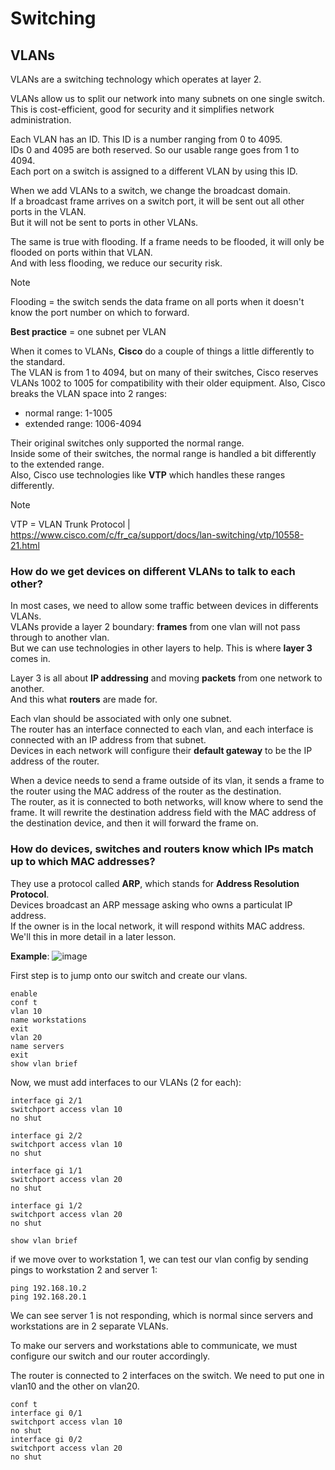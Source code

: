 # Switching

## VLANs

VLANs are a switching technology which operates at layer 2.

VLANs allow us to split our network into many subnets on one single switch.  
This is cost-efficient, good for security and it simplifies network administration.

Each VLAN has an ID. This ID is a number ranging from 0 to 4095.  
IDs 0 and 4095 are both reserved. So our usable range goes from 1 to 4094.  
Each port on a switch is assigned to a different VLAN by using this ID.  

When we add VLANs to a switch, we change the broadcast domain.  
If a broadcast frame arrives on a switch port, it will be sent out all other ports in the VLAN.  
But it will not be sent to ports in other VLANs.  

The same is true with flooding. If a frame needs to be flooded, it will only be flooded on ports within that VLAN.  
And with less flooding, we reduce our security risk.

>[!note]
>Flooding = the switch sends the data frame on all ports when it doesn't know the port number on which to forward.

**Best practice** = one subnet per VLAN  

When it comes to VLANs, **Cisco** do a couple of things a little differently to the standard.  
The VLAN is from 1 to 4094, but on many of their switches, Cisco reserves VLANs 1002 to 1005 for compatibility with their
older equipment. Also, Cisco breaks the VLAN space into 2 ranges:
- normal range: 1-1005
- extended range: 1006-4094

Their original switches only supported the normal range.  
Inside some of their switches, the normal range is handled a bit differently to the extended range.  
Also, Cisco use technologies like **VTP** which handles these ranges differently.

>[!note]
>VTP = VLAN Trunk Protocol | https://www.cisco.com/c/fr_ca/support/docs/lan-switching/vtp/10558-21.html

### How do we get devices on different VLANs to talk to each other?

In most cases, we need to allow some traffic between devices in differents VLANs.  
VLANs provide a layer 2 boundary: **frames** from one vlan will not pass through to another vlan.  
But we can use technologies in other layers to help. This is where **layer 3** comes in.  

Layer 3 is all about **IP addressing** and moving **packets** from one network to another.  
And this what **routers** are made for.  

Each vlan should be associated with only one subnet.  
The router has an interface connected to each vlan, and each interface is connected with an IP address from that subnet.  
Devices in each network will configure their **default gateway** to be the IP address of the router.  

When a device needs to send a frame outside of its vlan, it sends a frame to the router using the MAC address of the router as the destination.  
The router, as it is connected to both networks, will know where to send the frame. It will rewrite the destination address field with the
MAC address of the destination device, and then it will forward the frame on.  

### How do devices, switches and routers know which IPs match up to which MAC addresses?

They use a protocol called **ARP**, which stands for **Address Resolution Protocol**.  
Devices broadcast an ARP message asking who owns a particulat IP address.  
If the owner is in the local network, it will respond withits MAC address.  
We'll this in more detail in a later lesson.  

**Example**:
![image](https://github.com/fastoch/Networking/assets/89261095/8dbd2a53-083f-478a-9cba-a38918d71d51)

First step is to jump onto our switch and create our vlans.  
```
enable
conf t
vlan 10
name workstations
exit
vlan 20
name servers
exit
show vlan brief
```

Now, we must add interfaces to our VLANs (2 for each):
```
interface gi 2/1
switchport access vlan 10
no shut

interface gi 2/2
switchport access vlan 10
no shut

interface gi 1/1
switchport access vlan 20
no shut

interface gi 1/2
switchport access vlan 20
no shut

show vlan brief
```

if we move over to workstation 1, we can test our vlan config by sending pings to workstation 2 and server 1:
```
ping 192.168.10.2
ping 192.168.20.1
```
We can see server 1 is not responding, which is normal since servers and workstations are in 2 separate VLANs.  

To make our servers and workstations able to communicate, we must configure our switch and our router accordingly.  

The router is connected to 2 interfaces on the switch. We need to put one in vlan10 and the other on vlan20.
```
conf t
interface gi 0/1
switchport access vlan 10
no shut
interface gi 0/2
switchport access vlan 20
no shut
```




